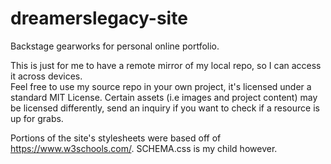 # dreamerslegacy-site
Backstage gearworks for personal online portfolio.

This is just for me to have a remote mirror of my local repo, so I can access it across devices.  
Feel free to use my source repo in your own project, it's licensed under a standard MIT License. Certain assets (i.e images and project content) may be licensed differently, send an inquiry if you want to check if a resource is up for grabs.


Portions of the site's stylesheets were based off of https://www.w3schools.com/. SCHEMA.css is my child however.
